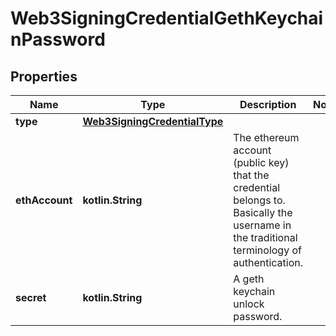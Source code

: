 
# Web3SigningCredentialGethKeychainPassword

## Properties
Name | Type | Description | Notes
------------ | ------------- | ------------- | -------------
**type** | [**Web3SigningCredentialType**](Web3SigningCredentialType.md) |  | 
**ethAccount** | **kotlin.String** | The ethereum account (public key) that the credential  belongs to. Basically the username in the traditional terminology of authentication. | 
**secret** | **kotlin.String** | A geth keychain unlock password. | 



